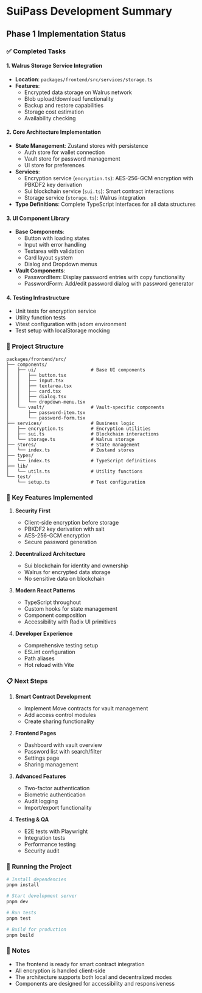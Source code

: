 # SuiPass Development Summary

## Phase 1 Implementation Status

### ✅ Completed Tasks

#### 1. Walrus Storage Service Integration
- **Location**: `packages/frontend/src/services/storage.ts`
- **Features**:
  - Encrypted data storage on Walrus network
  - Blob upload/download functionality
  - Backup and restore capabilities
  - Storage cost estimation
  - Availability checking

#### 2. Core Architecture Implementation
- **State Management**: Zustand stores with persistence
  - Auth store for wallet connection
  - Vault store for password management
  - UI store for preferences
- **Services**:
  - Encryption service (`encryption.ts`): AES-256-GCM encryption with PBKDF2 key derivation
  - Sui blockchain service (`sui.ts`): Smart contract interactions
  - Storage service (`storage.ts`): Walrus integration
- **Type Definitions**: Complete TypeScript interfaces for all data structures

#### 3. UI Component Library
- **Base Components**:
  - Button with loading states
  - Input with error handling
  - Textarea with validation
  - Card layout system
  - Dialog and Dropdown menus
- **Vault Components**:
  - PasswordItem: Display password entries with copy functionality
  - PasswordForm: Add/edit password dialog with password generator

#### 4. Testing Infrastructure
- Unit tests for encryption service
- Utility function tests
- Vitest configuration with jsdom environment
- Test setup with localStorage mocking

### 📁 Project Structure

```
packages/frontend/src/
├── components/
│   ├── ui/                    # Base UI components
│   │   ├── button.tsx
│   │   ├── input.tsx
│   │   ├── textarea.tsx
│   │   ├── card.tsx
│   │   ├── dialog.tsx
│   │   └── dropdown-menu.tsx
│   └── vault/                 # Vault-specific components
│       ├── password-item.tsx
│       └── password-form.tsx
├── services/                  # Business logic
│   ├── encryption.ts          # Encryption utilities
│   ├── sui.ts                 # Blockchain interactions
│   └── storage.ts             # Walrus storage
├── stores/                    # State management
│   └── index.ts               # Zustand stores
├── types/
│   └── index.ts               # TypeScript definitions
├── lib/
│   └── utils.ts               # Utility functions
└── test/
    └── setup.ts               # Test configuration
```

### 🔧 Key Features Implemented

1. **Security First**
   - Client-side encryption before storage
   - PBKDF2 key derivation with salt
   - AES-256-GCM encryption
   - Secure password generation

2. **Decentralized Architecture**
   - Sui blockchain for identity and ownership
   - Walrus for encrypted data storage
   - No sensitive data on blockchain

3. **Modern React Patterns**
   - TypeScript throughout
   - Custom hooks for state management
   - Component composition
   - Accessibility with Radix UI primitives

4. **Developer Experience**
   - Comprehensive testing setup
   - ESLint configuration
   - Path aliases
   - Hot reload with Vite

### 📋 Next Steps

1. **Smart Contract Development**
   - Implement Move contracts for vault management
   - Add access control modules
   - Create sharing functionality

2. **Frontend Pages**
   - Dashboard with vault overview
   - Password list with search/filter
   - Settings page
   - Sharing management

3. **Advanced Features**
   - Two-factor authentication
   - Biometric authentication
   - Audit logging
   - Import/export functionality

4. **Testing & QA**
   - E2E tests with Playwright
   - Integration tests
   - Performance testing
   - Security audit

### 🚀 Running the Project

```bash
# Install dependencies
pnpm install

# Start development server
pnpm dev

# Run tests
pnpm test

# Build for production
pnpm build
```

### 📝 Notes

- The frontend is ready for smart contract integration
- All encryption is handled client-side
- The architecture supports both local and decentralized modes
- Components are designed for accessibility and responsiveness
